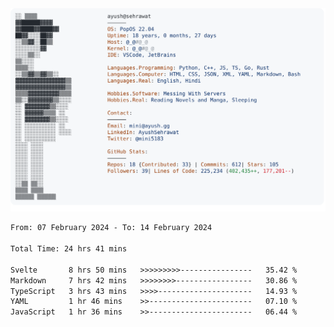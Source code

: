<a href="https://github.com/AyushSehrawat/AyushSehrawat">
  <picture>
    <source media="(prefers-color-scheme: dark)" srcset="https://raw.githubusercontent.com/AyushSehrawat/AyushSehrawat/main/dark_mode.svg">
    <img alt="Andrew Grant's GitHub Profile README" src="https://raw.githubusercontent.com/AyushSehrawat/AyushSehrawat/main/light_mode.svg">
  </picture>
</a>

<!--START_SECTION:waka-->

```txt
From: 07 February 2024 - To: 14 February 2024

Total Time: 24 hrs 41 mins

Svelte       8 hrs 50 mins   >>>>>>>>>----------------   35.42 %
Markdown     7 hrs 42 mins   >>>>>>>>-----------------   30.86 %
TypeScript   3 hrs 43 mins   >>>>---------------------   14.93 %
YAML         1 hr 46 mins    >>-----------------------   07.10 %
JavaScript   1 hr 36 mins    >>-----------------------   06.44 %
```

<!--END_SECTION:waka-->
